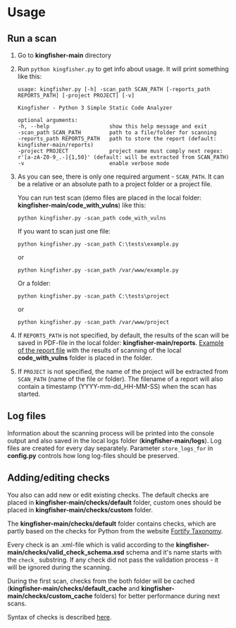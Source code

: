 # Usage

## Run a scan
1. Go to **kingfisher-main** directory
2. Run `python kingfisher.py` to get info about usage. It will print something like this:
    
    ```text
    usage: kingfisher.py [-h] -scan_path SCAN_PATH [-reports_path REPORTS_PATH] [-project PROJECT] [-v]

    Kingfisher - Python 3 Simple Static Code Analyzer

    optional arguments:
    -h, --help                   show this help message and exit
    -scan_path SCAN_PATH         path to a file/folder for scanning
    -reports_path REPORTS_PATH   path to store the report (default: kingfisher-main/reports)
    -project PROJECT             project name must comply next regex: r'[a-zA-Z0-9_.-]{1,50}' (default: will be extracted from SCAN_PATH)
    -v                           enable verbose mode
    ```

3. As you can see, there is only one required argument - `SCAN_PATH`. It can be a relative or an absolute path to a project folder or a project file. 

   You can run test scan (demo files are placed in the local folder: **kingfisher-main/code_with_vulns**) like this: 

    ```text
    python kingfisher.py -scan_path code_with_vulns
    ```

   If you want to scan just one file:

    ```text
    python kingfisher.py -scan_path C:\tests\example.py
    ```

   or

    ```text
    python kingfisher.py -scan_path /var/www/example.py
    ```

   Or a folder:

    ```text
    python kingfisher.py -scan_path C:\tests\project
    ```

   or

    ```text
    python kingfisher.py -scan_path /var/www/project
    ```

4. If `REPORTS_PATH` is not specified, by default, the results of the scan will be saved in PDF-file in the local folder: **kingfisher-main/reports**. [Example of the report file](https://github.com/artem94m/kingfisher/raw/main/reports/report_example.pdf) with the results of scanning of the local **code_with_vulns** folder is placed in the folder.

5. If `PROJECT` is not specified, the name of the project will be extracted from `SCAN_PATH` (name of the file or folder). The filename of a report will also contain a timestamp (YYYY-mm-dd_HH-MM-SS) when the scan has started.

## Log files
Information about the scanning process will be printed into the console output and also saved in the local logs folder (**kingfisher-main/logs**). Log files are created for every day separately. Parameter `store_logs_for` in **config.py** controls how long log-files should be preserved.

## Adding/editing checks
You also can add new or edit existing checks. The default checks are placed in **kingfisher-main/checks/default** folder, custom ones should be placed in **kingfisher-main/checks/custom** folder.

The **kingfisher-main/checks/default** folder contains checks, which are partly based on the checks for Python from the website [Fortify Taxonomy](https://vulncat.fortify.com/en/weakness).

Every check is an .xml-file which is valid according to the **kingfisher-main/checks/valid_check_schema.xsd** schema and it's name starts with the `check_` substring. 
If any check did not pass the validation process - it will be ignored during the scanning.

During the first scan, checks from the both folder will be cached (**kingfisher-main/checks/default_cache** and **kingfisher-main/checks/custom_cache** folders) for better performance during next scans.

Syntax of checks is described [here](checks).
